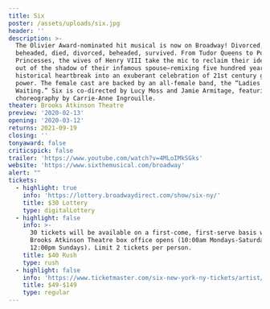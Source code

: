 ```yaml
---
title: Six
poster: /assets/uploads/six.jpg
header: ''
description: >-
  The Olivier Award-nominated hit musical is now on Broadway! Divorced,
  beheaded, died, divorced, beheaded, survived. From Tudor Queens to Pop
  Princesses, the wives of Henry VIII take the mic to reclaim their identities
  out of the shadow of their infamous spouse—remixing five hundred years of
  historical heartbreak into an exuberant celebration of 21st century girl
  power. The female cast are backed by an all-female band, the “Ladies in
  Waiting.” Six is co-directed by Lucy Moss and Jamie Armitage, featuring
  choreography by Carrie-Anne Ingrouille. 
theater: Brooks Atkinson Theatre
preview: '2020-02-13'
opening: '2020-03-12'
returns: 2021-09-19
closing: ''
tonyaward: false
criticspick: false
trailer: 'https://www.youtube.com/watch?v=4MLoIMkSGks'
website: 'https://www.sixthemusical.com/broadway'
alert: ""
tickets:
  - highlight: true
    info: 'https://lottery.broadwaydirect.com/show/six-ny/'
    title: $30 Lottery
    type: digitalLottery
  - highlight: false
    info: >-
      30 tickets will be available on a first-come, first-serve basis when the
      Brooks Atkinson Theatre box office opens (10:00am Mondays-Saturdays and
      12:00pm Sundays). Limit 2 tickets per person.
    title: $40 Rush
    type: rush
  - highlight: false
    info: 'https://www.ticketmaster.com/six-new-york-ny-tickets/artist/2677195'
    title: $49-$149
    type: regular
---
```


